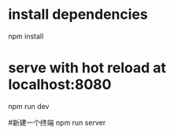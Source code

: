 
# install dependencies
npm install

# serve with hot reload at localhost:8080
npm run dev

#新建一个终端
npm run server
